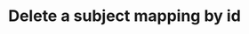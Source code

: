 ---
title: Delete a subject mapping by id
command:
  name: delete
  flags:
    - name: id
      description: The ID of the subject mapping to delete
      shorthand: i
      required: true
      default: ""
---